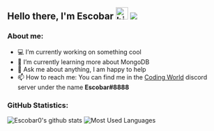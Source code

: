 ## Hello there, I'm Escobar <img src="https://user-images.githubusercontent.com/1303154/88677602-1635ba80-d120-11ea-84d8-d263ba5fc3c0.gif" width="28px" alt="hi"> ![](https://komarev.com/ghpvc/?username=Escobar0&color=blue)

### **About me:**

- 💻 I’m currently working on something cool
- 🌱 I’m currently learning more about MongoDB
- 💬 Ask me about anything, I am happy to help
- 📫 How to reach me: You can find me in the [Coding World](https://discord.gg/guuFu2R) discord server under the name **Escobar#8888**

### **GitHub Statistics:**

![Escobar0's github stats](https://github-readme-stats.vercel.app/api?username=Escobar0&include_all_commits=true&count_private=true&show_icons=true&hide_border=true&bg_color=0d1117&title_color=58a6ff&text_color=8b949e&icon_color=8b949e) ![Most Used Languages](https://github-readme-stats.vercel.app/api/top-langs/?username=Escobar0&layout=compact&hide_border=true&bg_color=0d1117&title_color=58a6ff&text_color=8b949e&icon_color=8b949e)
